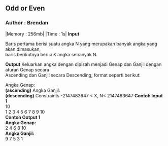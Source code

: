 ## Odd or Even
### Author : Brendan

|Memory : 256mb|
|Time : 1s|
**Input**


Baris pertama berisi suatu angka N yang merupakan banyak angka yang akan dimasukan,<br>
baris berikutnya berisi X angka sebanyak N.


**Output**
Keluarkan angka dengan dipisah menjadi Genap dan Ganjil dengan aturan Genap secara<br>
Ascending dan Ganjil secara Descending, format seperti berikut:<br>

Angka Genap: <br>
**(ascending)**
Angka Ganjil: <br>
**(descending)**
Constraints
-2147483647 < X, N< 2147483647
**Contoh Input 1** <br>
10<br>
1 2 3 4 5 6 7 8 9 10<br>
**Contoh Output 1**<br>
**Angka Genap:** <br>
2 4 6 8 10<br>
**Angka Ganjil:** <br>
9 7 5 3 1
